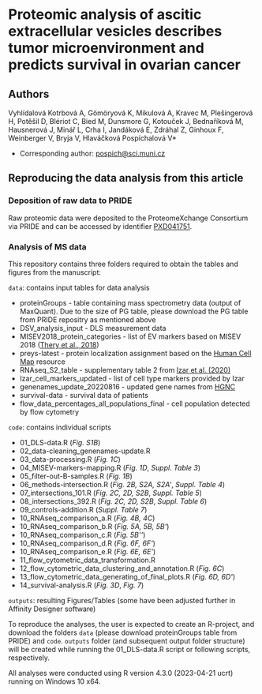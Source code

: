 # Proteomic analysis of ascitic extracellular vesicles describes tumor microenvironment and predicts survival in ovarian cancer

## Authors

Vyhlídalová Kotrbová A, Gömöryová K, Mikulová A, Kravec M, Plešingerová H, Potěšil D, Blériot C, Bied M, Dunsmore G, Kotouček J, Bednaříková M, Hausnerová J, Minář L, Crha I, Jandáková E, Zdráhal Z, Ginhoux F, Weinberger V, Bryja V, Hlaváčková Pospíchalová V*

* Corresponding author: pospich@sci.muni.cz 

## Reproducing the data analysis from this article

### Deposition of raw data to PRIDE
Raw proteomic data were deposited to the ProteomeXchange Consortium via PRIDE and can be accessed by identifier [PXD041751](https://www.ebi.ac.uk/pride/archive?keyword=PXD041751).

### Analysis of MS data

This repository contains three folders required to obtain the tables and figures from the manuscript:

`data`: contains input tables for data analysis

  - proteinGroups - table containing mass spectrometry data (output of MaxQuant). Due to the size of PG table, please download the PG table from PRIDE repositry as mentioned above
  - DSV_analysis_input - DLS measurement data
  - MISEV2018_protein_categories - list of EV markers based on MISEV 2018 ([Thery et al., 2018](https://pubmed.ncbi.nlm.nih.gov/30637094/))
  - preys-latest - protein localization assignment based on the [Human Cell Map](https://humancellmap.org/) resource
  - RNAseq_S2_table - supplementary table 2 from [Izar et al. (2020)](https://www.nature.com/articles/s41591-020-0926-0)
  - Izar_cell_markers_updated - list of cell type markers provided by Izar
  - genenames_update_20220816 - updated gene names from [HGNC](https://www.genenames.org/)
  - survival-data - survival data of patients
  - flow_data_percentages_all_populations_final - cell population detected by flow cytometry
  
`code`: contains individual scripts

  - 01_DLS-data.R (*Fig. S1B*)
  - 02_data-cleaning_genenames-update.R 
  - 03_data-processing.R (*Fig. 1C*)
  - 04_MISEV-markers-mapping.R (*Fig. 1D*, *Suppl. Table 3*)
  - 05_filter-out-B-samples.R (*Fig. 1B*)
  - 06_methods-intersection.R (*Fig. 2B, S2A, S2A'*, *Suppl. Table 4*)
  - 07_intersections_101.R (*Fig. 2C, 2D, S2B*, *Suppl. Table 5*)
  - 08_intersections_392.R (*Fig. 2C, 2D, S2B*, *Suppl. Table 6*)
  - 09_controls-addition.R (*Suppl. Table 7*)
  - 10_RNAseq_comparison_a.R (*Fig. 4B, 4C*)
  - 10_RNAseq_comparison_b.R (*Fig. 5A, 5B, 5B'*)
  - 10_RNAseq_comparison_c.R (*Fig. 5B''*)
  - 10_RNAseq_comparison_d.R (*Fig. 6F, 6F'*)
  - 10_RNAseq_comparison_e.R (*Fig. 6E, 6E'*)
  - 11_flow_cytometric_data_transformation.R 
  - 12_flow_cytometric_data_clustering_and_annotation.R (*Fig. 6C*)
  - 13_flow_cytometric_data_generating_of_final_plots.R (*Fig. 6D, 6D'*)
  - 14_survival-analysis.R (*Fig. 3D*, *Fig. 7*)
  
`outputs`: resulting Figures/Tables (some have been adjusted further in Affinity Designer software)

To reproduce the analyses, the user is expected to create an R-project, and download the folders `data` (please download proteinGroups table from PRIDE) and `code`. `outputs` folder (and subsequent output folder structure) will be created while running the 01_DLS-data.R script or following scripts, respectively.

All analyses were conducted using R version 4.3.0 (2023-04-21 ucrt) running on Windows 10 x64.